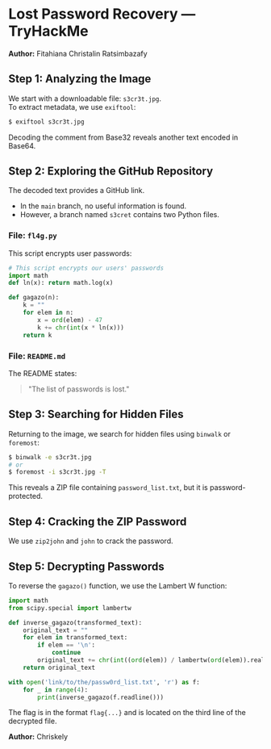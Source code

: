# Lost Password Recovery — TryHackMe  
**Author:** Fitahiana Christalin Ratsimbazafy  

## Step 1: Analyzing the Image  
We start with a downloadable file: `s3cr3t.jpg`.  
To extract metadata, we use `exiftool`:  

```bash
$ exiftool s3cr3t.jpg
```  

Decoding the comment from Base32 reveals another text encoded in Base64.  

## Step 2: Exploring the GitHub Repository  
The decoded text provides a GitHub link.  
- In the `main` branch, no useful information is found.  
- However, a branch named `s3cret` contains two Python files.  

### File: `fl4g.py`  
This script encrypts user passwords:  

```python
# This script encrypts our users' passwords
import math
def ln(x): return math.log(x)

def gagazo(n):
    k = ""
    for elem in n:
        x = ord(elem) - 47
        k += chr(int(x * ln(x)))
    return k
```  

### File: `README.md`  
The README states:  
> "The list of passwords is lost."  

## Step 3: Searching for Hidden Files  
Returning to the image, we search for hidden files using `binwalk` or `foremost`:  

```bash
$ binwalk -e s3cr3t.jpg
# or
$ foremost -i s3cr3t.jpg -T
```  

This reveals a ZIP file containing `password_list.txt`, but it is password-protected.  

## Step 4: Cracking the ZIP Password  
We use `zip2john` and `john` to crack the password.  

## Step 5: Decrypting Passwords  
To reverse the `gagazo()` function, we use the Lambert W function:  

```python
import math
from scipy.special import lambertw

def inverse_gagazo(transformed_text):
    original_text = ""
    for elem in transformed_text:
        if elem == '\n':
            continue
        original_text += chr(int((ord(elem)) / lambertw(ord(elem)).real) + 48)
    return original_text

with open('link/to/the/passw0rd_list.txt', 'r') as f:
    for _ in range(4):
        print(inverse_gagazo(f.readline()))
```  

The flag is in the format `flag{...}` and is located on the third line of the decrypted file.  

**Author:** Chriskely  